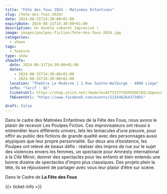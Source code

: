 ```yaml
---
title: "Fête des fous 2024 - Matinées Enfantines"
slug: /fete-des-fous-2024/
date: 2024-08-31T14:30:00+01:00
expiryDate: 2024-08-31T14:30:00+01:00
description: Un double cabaret improvisé !
image: images/poulpes-fiction/fete-des-fous-2024.jpg
categories:
  - shows
tags:
  - feature
type: show  
showInfo:
  date: 2024-08-31T14:30:00+01:00
  dates:
    - 2024-08-31T14:30:00+01:00
    - 2024-08-31T16:30:00+01:00
  location: "Théâtre Le Moderne | 1 Rue Sainte-Walburge - 4000 Liège" 
  info: "Tarif : 5€"
  ticketsUrl: https://shop.utick.net/?module=ACTIVITYSERIEDETAILS&pos=LEMODERNE&s=734B543B-F5D6-569D-6ACE-52E724B0DEED
  fbEventUrl: "https://www.facebook.com/events/513546264373001"

draft: false
---
```


Dans le cadre des Matinées Enfantines de la Fête des Fous, nous avons le plaisir de recevoir Les Poulpes Fiction.
Ces improvisateurs ont réussi à entremêler leurs différents univers, tels les tentacules d’une pieuvre, pour offrir au public des fictions de grande qualité avec des personnages aussi atypiques que leur propre personnalité. Sur deux ans d’existence, les Poulpes ont relevé de beaux défis : réaliser des impros de rue sur le sujet des violences envers les femmes, un spectacle pour Amnesty international à la Cité Miroir, donner des spectacles pour les enfants et bien entendu une bonne dizaine de spectacles d’impro plus classiques. Des projets plein la tête, ils se réjouissent de partager avec vous leur plaisir d’être sur scène.

Dans le Cadre de **La Fête des Fous**

{{< ticket-info >}}